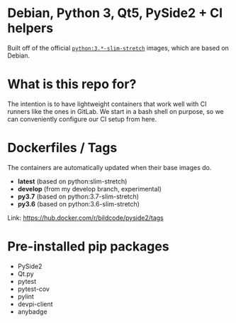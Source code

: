 # Debian, Python 3, Qt5, PySide2 + CI helpers
Built off of the official [`python:3.*-slim-stretch`](https://hub.docker.com/_/python) images, which are based on Debian. 

# What is this repo for?
The intention is to have lightweight containers that work well with CI runners like the ones in GitLab.
We start in a bash shell on purpose, so we can 
conveniently configure our CI setup from here.

# Dockerfiles / Tags
The containers are automatically updated when their base images do.
* **latest** (based on python:slim-stretch)
* **develop** (from my develop branch, experimental)
* **py3.7** (based on python:3.7-slim-stretch)
* **py3.6** (based on python:3.6-slim-stretch)

Link: https://hub.docker.com/r/bildcode/pyside2/tags

# Pre-installed pip packages
* PySide2
* Qt.py
* pytest
* pytest-cov
* pylint
* devpi-client
* anybadge
